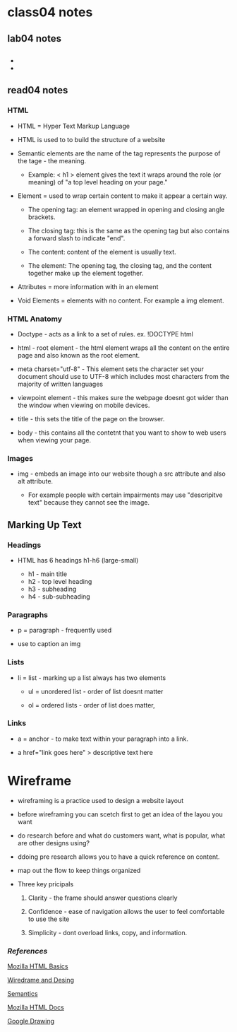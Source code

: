 # class04 notes

## lab04 notes

##

+ 

+ 

## read04 notes

### **HTML**

+ HTML = Hyper Text Markup Language

+ HTML is used to to build the structure of a website

+ Semantic elements are the name of the tag represents the purpose of the tage - the meaning.

    + Example: < h1 > element gives the text it wraps around the role (or meaning) of "a top level heading on your page."

+ Element = used to wrap certain content to make it appear a certain way.

  + The opening tag: an element wrapped in opening and closing angle brackets.

  + The closing tag: this is the same as the opening tag but also contains a forward slash to indicate "end".

  + The content: content of the element is usually text.

  + The element: The opening tag, the closing tag, and the content together make up the element together.

+ Attributes = more information with in an element

+ Void Elements = elements with no content. For example a img element.

### HTML Anatomy

+ Doctype - acts as a link to a set of rules. ex.
!DOCTYPE html

+ html - root element - the html element wraps all the content on the entire page and also known as the root element.

+ meta charset="utf-8" - This element sets the character set your document should use to UTF-8 which includes most characters from the majority of written languages

+ viewpoint element - this makes sure the webpage doesnt got wider than the window when viewing on mobile devices.

+ title - this sets the title of the page on the browser.

+ body - this contains all the contetnt that you want to show to web users when viewing your page.

### Images

+ img - embeds an image into our website though a src attribute and also alt attribute. 
  
  + For example people with certain impairments may use "descripitve text" because they cannot see the image.

## Marking Up Text

### Headings 

+ HTML has 6 headings h1-h6 (large-small) 
  
  + h1 - main title
  + h2 - top level heading
  + h3 - subheading
  + h4 - sub-subheading

### Paragraphs

+ p = paragraph - frequently used

+ use to caption an img 

### Lists
 
 + li = list - marking up a list always has two elements 

    + ul = unordered list - order of list doesnt matter

    + ol = ordered lists - order of list does matter,

### Links 

+ a = anchor - to make text within your paragraph into a link. 

+ a href="link goes here" > descriptive text here

# Wireframe

+ wireframing is a practice used to design a website layout

+ before wireframing you can scetch first to get an idea of the layou you want

+ do research before and what do customers want, what is popular, what are other designs using?

+ ddoing pre research allows you to have a quick reference on content.

+ map out the flow to keep things organized

+ Three key pricipals

  1. Clarity - the frame should answer questions clearly

  2. Confidence - ease of navigation allows the user to feel comfortable to use the site

  3. Simplicity - dont overload links, copy, and information.

### *References*

[Mozilla HTML Basics](https://developer.mozilla.org/en-US/docs/Web/HTML/Element)

[Wiredrame and Desing](https://careerfoundry.com/en/blog/ux-design/how-to-create-your-first-wireframe/)

[Semantics](https://developer.mozilla.org/en-US/docs/Glossary/Semantics)

[Mozilla HTML Docs](https://developer.mozilla.org/en-US/docs/Web/HTML)

[Google Drawing](https://docs.google.com/drawings/d/1O9XUoFweM4iDFWexVEVGhyW4kZUO4DN9ABLx_bo8nas/edit)